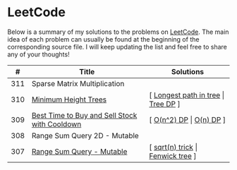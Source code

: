 # LeetCode

Below is a summary of my solutions to the problems on [LeetCode](https://www.leetcode.com).
The main idea of each problem can usually be found at the beginning of the corresponding source file.
I will keep updating the list and feel free to share any of your thoughts!

| #  | Title  | Solutions  |
|---|---|---|
|311|Sparse Matrix Multiplication||
|310|[Minimum Height Trees](https://leetcode.com/problems/minimum-height-trees/)| \[ [Longest path in tree](https://github.com/lydxlx1/LeetCode/blob/master/src/_310.java) \| [Tree DP](https://github.com/lydxlx1/LeetCode/blob/master/src/_310_1.java) \]  |
|309|[Best Time to Buy and Sell Stock with Cooldown](https://leetcode.com/problems/best-time-to-buy-and-sell-stock-with-cooldown/)|\[ [O(n^2) DP](https://github.com/lydxlx1/LeetCode/blob/master/src/_309.java) \| [O(n) DP](https://github.com/lydxlx1/LeetCode/blob/master/src/_309_1.java) \]|
|308|Range Sum Query 2D - Mutable||
|307|[Range Sum Query - Mutable](https://leetcode.com/problems/range-sum-query-mutable/)|\[ [sqrt(n) trick](https://github.com/lydxlx1/LeetCode/blob/master/src/_307.java) \| [Fenwick tree](https://github.com/lydxlx1/LeetCode/blob/master/src/_307_1.java) \]|


